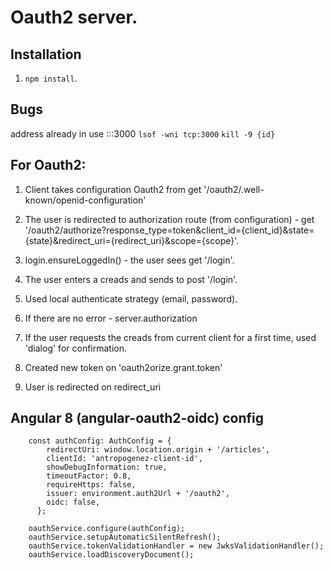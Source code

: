 # Oauth2 server.

## Installation
1. `npm install`.

## Bugs
address already in use :::3000
`lsof -wni tcp:3000`
`kill -9 {id}`

## For Oauth2:
1. Client takes configuration Oauth2 from
get '/oauth2/.well-known/openid-configuration'

2. The user is redirected to authorization route (from configuration) - get '/oauth2/authorize?response_type=token&client_id={client_id}&state={state}&redirect_uri={redirect_uri}&scope={scope}'.
 
3. login.ensureLoggedIn() - the user sees get '/login'.
4. The user enters a creads and sends to post '/login'.
5. Used local authenticate strategy (email, password). 
6. If there are no error - server.authorization
7. If the user requests the creads from current client for a first time, used 'dialog' for confirmation.
8. Created new token on 'oauth2orize.grant.token'
9. User is redirected on redirect_uri

## Angular 8 (angular-oauth2-oidc) config
```
    const authConfig: AuthConfig = {
        redirectUri: window.location.origin + '/articles',
        clientId: 'antropogenez-client-id',
        showDebugInformation: true,
        timeoutFactor: 0.8,
        requireHttps: false,
        issuer: environment.auth2Url + '/oauth2',
        oidc: false,
      };
```
```
    oauthService.configure(authConfig);
    oauthService.setupAutomaticSilentRefresh();
    oauthService.tokenValidationHandler = new JwksValidationHandler();
    oauthService.loadDiscoveryDocument();
```
